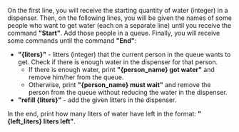 On the first line, you will receive the starting quantity of water (integer) in a dispenser. Then, on the following lines, you will be given the names of some people who want to get water (each on a separate line) until you receive the command **"Start"**. Add those people in a queue. Finally, you will receive some commands until the command **"End"**:
-	**"{liters}"** - litters (integer) that the current person in the queue wants to get. Check if there is enough water in the dispenser for that person.
    - If there is enough water, print **"{person_name} got water"** and remove him/her from the queue.
    - Otherwise, print **"{person_name} must wait"** and remove the person from the queue without reducing the water in the dispenser.
-	**"refill {liters}"** - add the given litters in the dispenser.  

In the end, print how many liters of water have left in the format: **"{left_liters} liters left"**.
